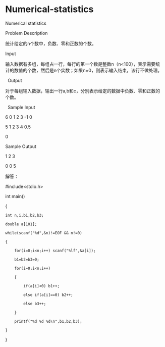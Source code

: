 # Numerical-statistics

Numerical statistics

Problem Description

统计给定的n个数中，负数、零和正数的个数。 


Input

输入数据有多组，每组占一行，每行的第一个数是整数n（n<100），表示需要统计的数值的个数，然后是n个实数；如果n=0，则表示输入结束，该行不做处理。

 
Output

对于每组输入数据，输出一行a,b和c，分别表示给定的数据中负数、零和正数的个数。

 
Sample Input

6 0 1 2 3 -1 0

5 1 2 3 4 0.5

0  


Sample Output

1 2 3

0 0 5 

解答：

#include<stdio.h>


int main()

{

    int n,i,b1,b2,b3;
    
    double a[101];
    
    while(scanf("%d",&n)!=EOF && n!=0)
    
    {
    
        for(i=0;i<n;i++) scanf("%lf",&a[i]);
        
        b1=b2=b3=0;
        
        for(i=0;i<n;i++)
        
        {
        
            if(a[i]<0) b1++;
            
            else if(a[i]==0) b2++;
            
            else b3++;
            
        }
        
        printf("%d %d %d\n",b1,b2,b3);
        
    }
    
}

